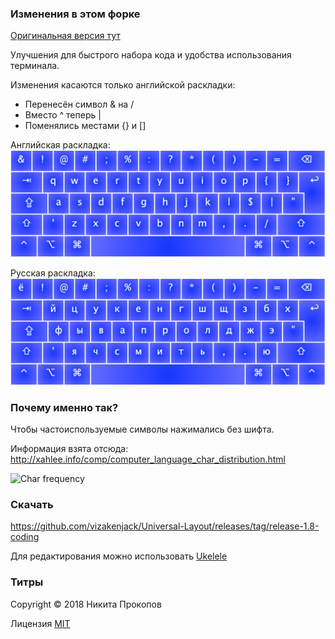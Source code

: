 ### Изменения в этом форке

[Оригинальная версия тут](https://github.com/tonsky/Universal-Layout)

Улучшения для быстрого набора кода и удобства использования терминала.

Изменения касаются только английской раскладки:

- Перенесён символ & на /
- Вместо ^ теперь |
- Поменялись местами {} и []

Английская раскладка:
![English](https://github.com/vizakenjack/Universal-Layout/raw/master/img/en.jpg)

Русская раскладка:
![Russian](https://github.com/vizakenjack/Universal-Layout/raw/master/img/ru.jpg)

### Почему именно так?

Чтобы частоиспользуемые символы нажимались без шифта.

Информация взята отсюда:
http://xahlee.info/comp/computer_language_char_distribution.html

![Char frequency](http://xahlee.info/comp/i/computer_language_char_frequency.png)

### Скачать

https://github.com/vizakenjack/Universal-Layout/releases/tag/release-1.8-coding

Для редактирования можно использовать [Ukelele](https://software.sil.org/ukelele/)

### Титры

Copyright © 2018 Никита Прокопов

Лицензия [MIT](https://github.com/tonsky/Universal-Layout/blob/master/LICENSE)
